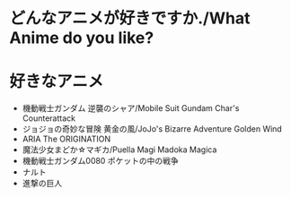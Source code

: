 # どんなアニメが好きですか./What Anime do you like?

# 好きなアニメ
- 機動戦士ガンダム 逆襲のシャア/Mobile Suit Gundam Char's Counterattack
- ジョジョの奇妙な冒険 黄金の風/JoJo's Bizarre Adventure Golden Wind  
- ARIA The ORIGINATION
- 魔法少女まどか☆マギカ/Puella Magi Madoka Magica
- 機動戦士ガンダム0080 ポケットの中の戦争
- ナルト
- 進撃の巨人
  
